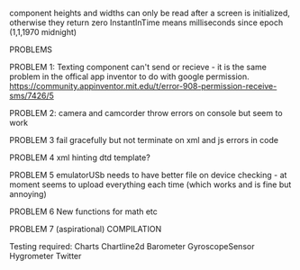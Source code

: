 component heights and widths can only be read after a screen is initialized, otherwise they return zero
InstantInTime means milliseconds since epoch (1,1,1970 midnight)

PROBLEMS

PROBLEM 1:
Texting component can't send or recieve - it is the same problem in the offical app inventor to do with google permission. https://community.appinventor.mit.edu/t/error-908-permission-receive-sms/7426/5 

PROBLEM 2:
camera and camcorder throw errors on console but seem to work

PROBLEM 3
fail gracefully but not terminate on xml and js errors in code

PROBLEM 4
xml hinting dtd template?

PROBLEM 5
emulatorUSb needs to have better file on device checking - at moment seems to upload everything each time (which works and is fine but annoying)

PROBLEM 6
New functions for math etc

PROBLEM 7 (aspirational)
COMPILATION


Testing required:
Charts 
Chartline2d
Barometer
GyroscopeSensor
Hygrometer
Twitter 
